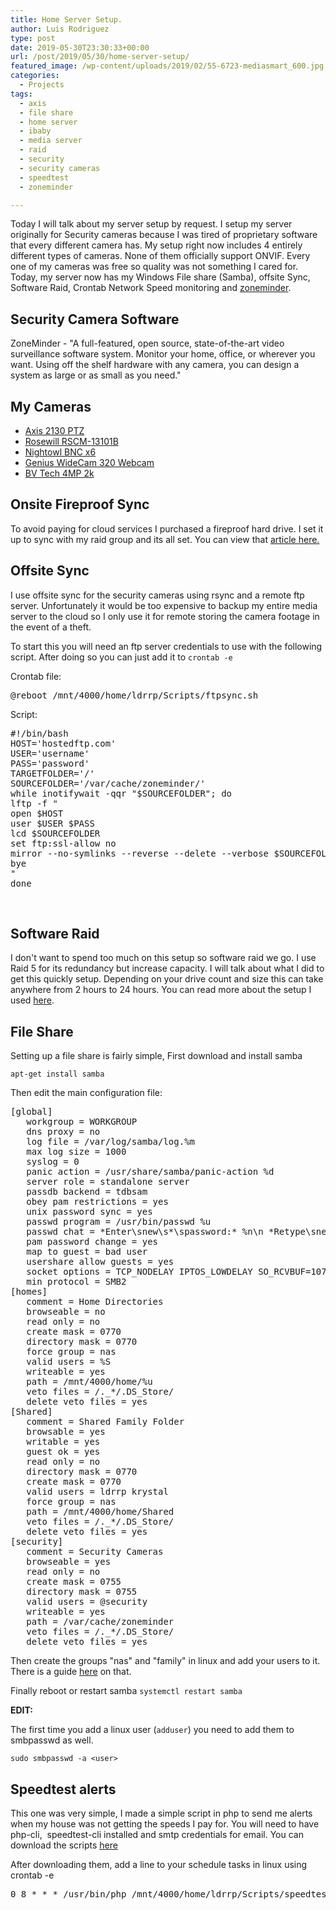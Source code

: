 ```yaml
---
title: Home Server Setup.
author: Luis Rodriguez
type: post
date: 2019-05-30T23:30:33+00:00
url: /post/2019/05/30/home-server-setup/
featured_image: /wp-content/uploads/2019/02/55-6723-mediasmart_600.jpg
categories:
  - Projects
tags:
  - axis
  - file share
  - home server
  - ibaby
  - media server
  - raid
  - security
  - security cameras
  - speedtest
  - zoneminder

---
```

Today I will talk about my server setup by request. I setup my server originally for Security cameras because I was tired of proprietary software that every different camera has. My setup right now includes 4 entirely different types of cameras. None of them officially support ONVIF. Every one of my cameras was free so quality was not something I cared for. Today, my server now has my Windows File share (Samba), offsite Sync, Software Raid, Crontab Network Speed monitoring and [zoneminder][1].

<!--more-->

## Security Camera Software

ZoneMinder - "A full-featured, open source, state-of-the-art video surveillance software system. Monitor your home, office, or wherever you want. Using off the shelf hardware with any camera, you can design a system as large or as small as you need."

## My Cameras

  * [Axis 2130 PTZ][2]
  * [Rosewill RSCM-13101B][3]
  * [Nightowl BNC x6][4]
  * [Genius WideCam 320 Webcam][5]
  * [BV Tech 4MP 2k][6]

## Onsite Fireproof Sync

To avoid paying for cloud services I purchased a fireproof hard drive. I set it up to sync with my raid group and its all set. You can view that [article here.][7]

## Offsite Sync

I use offsite sync for the security cameras using rsync and a remote ftp server. Unfortunately it would be too expensive to backup my entire media server to the cloud so I only use it for remote storing the camera footage in the event of a theft.

To start this you will need an ftp server credentials to use with the following script. After doing so you can just add it to `crontab -e`

Crontab file:

<pre>@reboot /mnt/4000/home/ldrrp/Scripts/ftpsync.sh</pre>

Script:

<pre>#!/bin/bash
HOST='hostedftp.com'
USER='username'
PASS='password'
TARGETFOLDER='/'
SOURCEFOLDER='/var/cache/zoneminder/'
while inotifywait -qqr "$SOURCEFOLDER"; do
lftp -f "
open $HOST
user $USER $PASS
lcd $SOURCEFOLDER
set ftp:ssl-allow no
mirror --no-symlinks --reverse --delete --verbose $SOURCEFOLDER $TARGETFOLDER
bye
"
done</pre>

&nbsp;

## Software Raid

I don't want to spend too much on this setup so software raid we go. I use Raid 5 for its redundancy but increase capacity. I will talk about what I did to get this quickly setup. Depending on your drive count and size this can take anywhere from 2 hours to 24 hours. You can read more about the setup I used [here][8].

## File Share

Setting up a file share is fairly simple, First download and install samba

`apt-get install samba`

Then edit the main configuration file:

<pre>[global]
   workgroup = WORKGROUP
   dns proxy = no
   log file = /var/log/samba/log.%m
   max log size = 1000
   syslog = 0
   panic action = /usr/share/samba/panic-action %d
   server role = standalone server
   passdb backend = tdbsam
   obey pam restrictions = yes
   unix password sync = yes
   passwd program = /usr/bin/passwd %u
   passwd chat = *Enter\snew\s*\spassword:* %n\n *Retype\snew\s*\spassword:* %n\n *password\supdated\ssuccessfully* .
   pam password change = yes
   map to guest = bad user
   usershare allow guests = yes
   socket options = TCP_NODELAY IPTOS_LOWDELAY SO_RCVBUF=1073741824 SO_SNDBUF=1073741824
   min protocol = SMB2
[homes]
   comment = Home Directories
   browseable = no
   read only = no
   create mask = 0770
   directory mask = 0770
   force group = nas
   valid users = %S
   writeable = yes
   path = /mnt/4000/home/%u
   veto files = /._*/.DS_Store/
   delete veto files = yes
[Shared]
   comment = Shared Family Folder
   browsable = yes
   writable = yes
   guest ok = yes
   read only = no
   directory mask = 0770
   create mask = 0770
   valid users = ldrrp krystal
   force group = nas
   path = /mnt/4000/home/Shared
   veto files = /._*/.DS_Store/
   delete veto files = yes
[security]
   comment = Security Cameras
   browseable = yes
   read only = no
   create mask = 0755
   directory mask = 0755
   valid users = @security
   writeable = yes
   path = /var/cache/zoneminder
   veto files = /._*/.DS_Store/
   delete veto files = yes
</pre>

Then create the groups "nas" and "family" in linux and add your users to it. There is a guide [here][9] on that.

Finally reboot or restart samba `systemctl restart samba`

**EDIT:**

The first time you add a linux user (`adduser`) you need to add them to smbpasswd as well.

`sudo smbpasswd -a <user>`

## Speedtest alerts

This one was very simple, I made a simple script in php to send me alerts when my house was not getting the speeds I pay for. You will need to have php-cli,  speedtest-cli installed and smtp credentials for email. You can download the scripts [here][10]

After downloading them, add a line to your schedule tasks in linux using crontab -e

<pre>0 8 * * * /usr/bin/php /mnt/4000/home/ldrrp/Scripts/speedtest.php</pre>

 [1]: https://www.zoneminder.com/
 [2]: https://blog.silocitylabs.com/post/2018/12/13/axis-2130-ptz-and-zoneminder/
 [3]: https://blog.silocitylabs.com/post/2019/02/07/axis-2130-ptz-and-zoneminder/
 [4]: https://blog.silocitylabs.com/post/2018/12/27/nightowl-bnc-and-zoneminder/
 [5]: https://blog.silocitylabs.com/post/2019/01/10/genius-widecam-320-and-zoneminder/
 [6]: https://blog.silocitylabs.com/post/2018/11/28/bv-tech-4mp-2k-h-265-ip67-and-zoneminder/
 [7]: https://blog.silocitylabs.com/post/2018/11/23/secure-backups-without-the-cloud/
 [8]: http://a.tra.li/TPzz
 [9]: https://www.howtogeek.com/50787/add-a-user-to-a-group-or-second-group-on-linux/
 [10]: https://downloads.techreanimate.com/kzhota